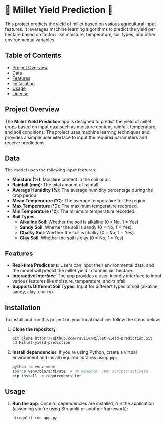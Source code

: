 # 🌾 Millet Yield Prediction 🌾

This project predicts the yield of millet based on various agricultural input features. It leverages machine learning algorithms to predict the yield per hectare based on factors like moisture, temperature, soil types, and other environmental variables.

## Table of Contents

- [Project Overview](#project-overview)
- [Data](#data)
- [Features](#features)
- [Installation](#installation)
- [Usage](#usage)
- [License](#license)

## Project Overview

The **Millet Yield Prediction** app is designed to predict the yield of millet crops based on input data such as moisture content, rainfall, temperature, and soil conditions. The project uses machine learning techniques and provides a simple user interface to input the required parameters and receive predictions.

## Data

The model uses the following input features:

- **Moisture (%)**: Moisture content in the soil or air.
- **Rainfall (mm)**: The total amount of rainfall.
- **Average Humidity (%)**: The average humidity percentage during the crop period.
- **Mean Temperature (°C)**: The average temperature for the region.
- **Max Temperature (°C)**: The maximum temperature recorded.
- **Min Temperature (°C)**: The minimum temperature recorded.
- **Soil Types**:
  - **Alkaline Soil**: Whether the soil is alkaline (0 = No, 1 = Yes).
  - **Sandy Soil**: Whether the soil is sandy (0 = No, 1 = Yes).
  - **Chalky Soil**: Whether the soil is chalky (0 = No, 1 = Yes).
  - **Clay Soil**: Whether the soil is clay (0 = No, 1 = Yes).

## Features

- **Real-time Predictions**: Users can input their environmental data, and the model will predict the millet yield in tonnes per hectare.
- **Interactive Interface**: The app provides a user-friendly interface to input various features like moisture, temperature, and rainfall.
- **Supports Different Soil Types**: Input for different types of soil (alkaline, sandy, clay, chalky).

## Installation

To install and run this project on your local machine, follow the steps below:

1. **Clone the repository**:
    ```bash
    git clone https://github.com/ravi1v/Millet-yield-prediction.git
    cd Millet-yield-prediction
    ```

2. **Install dependencies**:
    If you're using Python, create a virtual environment and install required libraries using pip:
    ```bash
    python -m venv venv
    source venv/bin/activate  # On Windows: venv\Scripts\activate
    pip install -r requirements.txt
    ```

## Usage

1. **Run the app**:
   Once all dependencies are installed, run the application (assuming you're using Streamlit or another framework):
   ```bash
   streamlit run app.py

